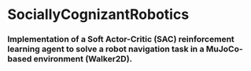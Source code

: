 # SociallyCognizantRobotics


### Implementation of a Soft Actor-Critic (SAC) reinforcement learning agent to solve a robot navigation task in a MuJoCo-based environment (Walker2D).
